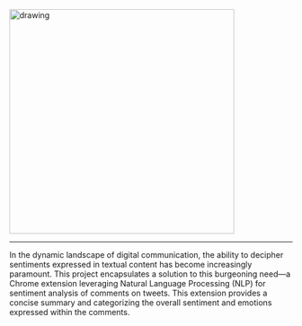 <img src="https://github.com/user-attachments/assets/ed574a6e-46a1-41af-8c82-7f35f3b10e69" alt="drawing" width="400"/>

---

In the dynamic landscape of digital communication, the ability to decipher sentiments expressed in textual content has become increasingly paramount. 
This project encapsulates a solution to this burgeoning need—a Chrome extension leveraging Natural Language Processing (NLP) for sentiment analysis of comments on tweets. 
This extension provides a concise summary and categorizing the overall sentiment and emotions expressed within the comments.

